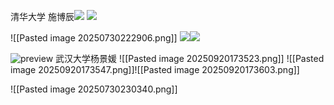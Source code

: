 清华大学 施博辰![](https://pic3.zhimg.com/v2-7257eb97a20f2c3cef32f4543993739a_1440w.jpg)
![](https://pic1.zhimg.com/v2-257dcdf6d21e44c7a2c5308ba61584ee_1440w.jpg)


![[Pasted image 20250730222906.png]]
	![](https://pic1.zhimg.com/v2-e1ce8fb664e3b8ec8c65363004c10528_xld.jpeg)![](https://pic3.zhimg.com/v2-f2b7e877ff665528d7c01eebc709062e_xld.jpeg)
	
![preview](https://pic4.zhimg.com/v2-1fc30a94b87c30ce33f8fb4725753397_r.jpeg)
武汉大学杨景媛 
![[Pasted image 20250920173523.png]]
![[Pasted image 20250920173547.png]]![[Pasted image 20250920173603.png]]

![[Pasted image 20250730230340.png]]